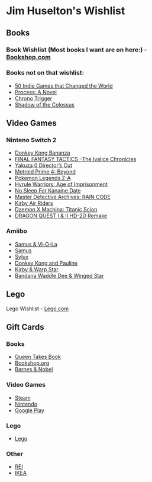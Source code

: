 # Jim Huselton's Wishlist

## Books
### Book Wishlist (Most books I want are on here:) - [Bookshop.com](https://bookshop.org/wishlists/18da2f2bc0a7ce168b8badd0579e148578f76a9a)

### Books not on that wishlist:
- [50 Indie Games that Changed the World](https://www.bitmapbooks.com/products/50-indie-games-that-changed-the-world?srsltid=AfmBOoriCYqZ_-qxWOVYrgFacnS0tJhFC4yLVqAq4EnmJQKt-RRuiWP5)
- [Process: A Novel](https://www.tuneandfairweather.com/products/process-a-novel-digital-edition)
- [Chrono Trigger](https://bossfightbooks.com/collections/books/products/chrono-trigger-by-michael-p-williams)
- [Shadow of the Colossus](https://www.barnesandnoble.com/w/shadow-of-the-colossus-nick-suttner/1125432721?ean=9781940535104)

## Video Games

### Ninteno Switch 2
- [Donkey Kong Bananza](https://www.costco.com/p/-/donkey-kong-bananza-nintendo-switch-2/4000373240?catalogId=10701&langId=-1&partNumber=4000373240&storeId=10301&krypto=mw1yAOydj2gZMLhXIDlPsC7qhLLmbE7myDI5DeNXOSXtQSVAephoMkS1jfg%2F4RjrYu%2BvC%2FjtjmN%2FeXalZCMx86LfPTIdhRNsPeeIir7vBWKrKq%2FQ5XFzIwM2l9uYWZd2lRRmRA813igIRB0GK2wIfkTtcDt3DbEs0vp9UHYDWO8lcsVjuoSobF2Spts23YPlzBFpcix2GzUFee5MorkLJJ5c8PPVKsFF3y1ThqpSDQQzASXohMjBeOGSOkNNTgSNDJALdrZlxvdv4Cr%2B1IVqIIK4bgBH7SifuuMNtUTvx8yX0oeCjpL8duA9A6Ow5ZuOk7S6Mxs4l7AerZ%2FFVz4NHckDVSRsWEMC0ZCrk4SUqIPbZeU7yQ3FMyBIriDxPRKsZFPMB7In4OaaXPq0ekyk07wjN6QABvYAIdpRRwRoj3RrJ%2BvJ%2BAycAB6ITMwZAl%2F3p3Wl5%2BiuOLvU6BHe8WpVi16S3aGmROR9uDFCUEkQ7p55ZePXO%2FU0Tak%2BWo1%2Fmg6ih0bTODeP1bQmp0SSX5f4B3RLzY8j6zCx2KhwMy2LTBWk0a9I3nb4MRq8%2BQIC4ggfVogXBloIv0Rdb4tAh1x4CwgWLa5ZBb0Kdyodri4jfUQlU%2Bt3RbeVk4%2BaBveDkArh2ollHctb7cXFlxlnMda0etN9Zv1qF%2FbSs00TNM%2F%2FWH7SfBqMWrpOjgLG9%2BIEWAa%2F61hc3AygxgNna9McnWVymx3MoxCk9ii1lqJR0kG0bJmdu1%2FhqHL4qH315U8LQGAVkZS%2BarbT4TL1VVA62RgisEdoR%2F3sXfHjjDHDkxnWBYZdvwDaxfNCSHrFnX8v8qbw%2B8UAapicnhEfWEvdj14jVRpj7enBjvX1Ptb7YkwhjwfsblbN2gW%2FAC4OMFYRHWhvxxoF1nQKVVZriSzxMgu7UtlNTwzv1kdiqz57q2FYRPYcNMgG4x9UDNXcRpiteTKs%2BX1GssgFPxZ0pNUsg7Sfu9qSFjoNuuthGa6d89KsmP1PR1j2YBQv4HLXcR1fR%2F12IF6T2Qevv4rfA31lj45vdd2m%2B1CMQRufGocnv5tflcPsEvd85SM%2B2h7Pr3i9hX6QUUTcasdhd5KtwZlBbcFUsBTqJH92jkhGVF3ZuWg9bgTE%2BpppJe8jmTLK39tGe%2BkDLhIfeNvDPyMPZNJW6y8PW5YZ6Wb7tjq33m7X2sQTqaAUkYtvmgiXuU48tinFWQO%2FLqEdzgYReSnsQ%2Fs31geyMolFz8jOrfXfpYTS1H93R2uflny0lLVcFbrIBAnv4OtSsGuEISxT4UGjaLx%2BRodt%2F5xBreulbvatzR9ScpFK7iJnNoc1ipNdCh%2BLMvZHs%2F%2B4H0dqsZa3Yhr2O5v0FUQHivVqxaiBYu%2BzpnYLz3c83yiX2fJ683BfFamtM2zrahoYgSZeGnV4WU4QKHqg7hXIfu29G5qXsTBdhICqxYdKwoNYOdJiICUHo%2B00ne6gvV1wj3TOG%2B5wpaBEorIQETQk%2FM6EGg9ipmi2iuQn5pYCum%2BLEqAyGK9nAThv8PJpu7n7jTdlXnCRT09eJo1RL%2BipiJ7b7RnpFREhF%2FWo0yc7Ql7TPBUgfGzEqZ3Aa%2FfllGVJ7nh1cPKVSb5BnKJFLq1iIw5siBBkB3xn4AUZvuEIFeV%2B3kz6GEzz6c5%2F5PFvq0aixePAWLKkVWfPO3l5VxyRMYZ35EV0fSqV8WlOekmep7T5knuB%2BpQRr5R2l2SytuJWQ64ujgFoO8Y%2FXOVW9XwMDC%2F03LhpwwIffw9j5TSOYkFgZTJ%2Bwyz2u9r3i62JjKgY8mrZkBB8ieOMM8NSPBVVSBUgYfvO0Tj5YyKg9byV28VH9VTxefU2M73QIjSjV7g1)
- [FINAL FANTASY TACTICS –The Ivalice Chronicles](https://www.bestbuy.com/product/final-fantasy-tactics-the-ivalice-chronicles-nintendo-switch/JXL9RG8PXC)
- [Yakuza 0 Director’s Cut](https://www.bestbuy.com/product/yakuza-0-directors-cut-nintendo-switch-2/J7JHG52GQH)
- [Metroid Prime 4: Beyond](https://www.bestbuy.com/product/metroid-prime-4-beyond-nintendo-switch-2-nintendo-switch-2/J7GSL5JFV6)
- [Pokemon Legends Z-A](https://www.costco.com/p/-/pokmon-legends-z-a-nintendo-switch-2/4000397054?catalogId=10701&langId=-1&partNumber=4000397054&storeId=10301&krypto=TThpRGPbl6Pw4WbK5o3bnrc%2BLH22Z1WRO8zjvwTIKU4eRTF5a2AEp5OAygkLxfu4lDmvFtW6rGvU7MLTmgVRpIXqQDRKab0NOTS6e7vINd2gtPHtw%2Bt7LOPFpCPNX9C6dsC0aKSeRLopQSUpdZeeYheB3DXnb%2F6%2Bj%2FiCG8i%2FABfv4aE%2Fw6FF%2BncsjIavRH9O9WZsBrm0MZqajL490gU%2BX44q%2B7q5FvFUqcSj0CNSj4Kqhz%2BA6p5CLXMK1xGMPKBk21jLkTKSVQzHpdIaWSKIiOJmC40TFad8BXkj6%2BlgQrDFOWBKsiRib1lOBDj6nbzZXdkah7YZSIjU9khBc%2FgYcQ5yC%2FhfDERtDikcHYGCurF9qUTqP%2BeJPfxYQIbcRRUjxY68hAV80aS5e5lRzssn78MSoP4TOKiZNRb3QLf66NbX1%2FKY2mzEjG29bHds63U%2BPkOR4NkC%2FaXPO1mdee5V1bEJYvD3a2R2YsT551McxpJXqZrk6wN01z65dZezLlfMzI3slfe5CCmXp3p1K3A5CZBilI%2FDbpMtuEMuD34H%2FMuJBStsEKRY2aRILIw7dVfoAO0Xu49hA0Vu2lxrMASsQyXKg7n1p5bukhszgIZ%2BMrCAUFdGKwCnaymdAmqWcHcPJgl69ndB0K9Y3vZL75nRsmFA0J2rLiYBG746FbhevPmhY%2BRKfhW7Qm6aYHGGIJOuMZd%2FQfYgrLxGLS89MICEtHbg0RwmQ1JAccPaStGMHNuWKP0qPgiLxUkayxPEh13F29d0WxRU%2F3on6uE5J9TMK7e%2BiAY6JvQ8XFXfPfVlokNem4YmDQZE1eSXlL6MqUaVgvOGM1xMAXbbzZqpRNDSI6BXyrAokYiPs4V7wR4yBeS2yW85tp%2FBL%2BDKBX0OKnF3LYuacWATTxKvF3S9%2FlXLMHT7KpKU2PPe1zLAke28h7w7Cx0kIrRZca5enH4wBXHyrhB1DqvZy5fe11qlQgwQTf1NDxghJ1lW5Wl3cJrA7ybJfD2BEdc046d4oveqdKFBs0ih2jQxRVT5eKResy5MNyVucPBdo%2BTa8qacQACTj3xSgoQce89GGXewNiZz0eSxdCCWNwRDDr1MddSGsNtYK%2FWoIWXlYmbVArslRQOzNGEKSvabnCn96%2BbzjQHFYgHexE2OCMGdvUxRovLEub9iA5m4rcuTIwDUv8EnWGn9%2BfZZHzdV%2BA7p%2BhzJfgbAMmzEvwk8VFNttokMThgonJLsAPIc516xAL05fXHCuLuYMVsuA%2BFnJkOleszLC0pp6xiVo0u62vITUMYzppqP9SzoQB9BGxCEWr4Vb%2FTMbY%2FwFAL%2F5msFJaiMUZJSSXo5YNLzxdxZ3z2s6NXER2WmdtoDHAdRuW66KuQVfP7YPrfmNlTr7t336qtg6qjae7y9W3K6auOlqgzp9a15X9biEoZY%2Bz5grE%2BzdCITqixexNqUmrCcYmf8jcj9H8prQuBzz2YOr7qDJ2aJlbKR0Iv6lkiU48dRJptu8hPjkRq2EYb%2BPwhf0yJTX92ct09yxA68dbSk%2BajzteqiZ90WGd0%2FIkj%2F%2F8anqxO89V8TkEMQeV1EWXTfy0V%2BzTqLd8bxlCmCQXHKffgi9t4uqDrIlukyZ6KXUWetAasAV1EcGac2wg8XFXfek3QmtOeiXJuEApv5IKzhZXeMFh9RF%2B84Biih8swTF7R1guOzvg64bq2x8bBdry4xgplqZLe%2F0Z4RCInRD3Gw%2FMp4F%2FhUTBwz9C2gwnbOIR2XR8Dbguil9a7JdJq6cu%2BvleX95VUq%2FUG4kArTExSfEbeiWbYadrr4jqc5EADcmNkzS1DFdvV5IAWFv5HALh4dq2KJLxVm0CvUROv388nO)
- [Hyrule Warriors: Age of Imprisonment](https://www.bestbuy.com/product/hyrule-warriors-age-of-imprisonment-nintendo-switch-2-nintendo-switch-2/J7GSL5JV9Y)
- [No Sleep For Kaname Date](https://www.bestbuy.com/product/no-sleep-for-kaname-date-from-ai-the-somnium-files-aiba-edition-nintendo-switch-2/J3L72LJV7X)
- [Master Detective Archives: RAIN CODE](https://www.bestbuy.com/product/master-detective-archives-rain-code-nintendo-switch/J3L72LJFWC)
- [Kirby Air Riders](https://www.costco.com/p/-/kirby-air-riders-nintendo-switch-2/4000404894?storeId=10301&partNumber=4000404894&catalogId=10701&langId=-1&krypto=ldRQH3FAqPtVvvqqy%2B2oag7tCrOQPKfb0kTiEnVejXEKM%2F5BrHc4vdU%2BRK4hVDrvrfikAXZEhUSiG6sM%2BR13nT%2FKIx%2FAV01e2qFagE0xbXt5gA1%2FmMPo%2FM%2F%2BMZq8xjg9)
- [Daemon X Machina: Titanic Scion](https://www.bestbuy.com/product/daemon-x-machina-titanic-scion-nintendo-switch-2/J3R84YL9TK)
- [DRAGON QUEST I & II HD-2D Remake](https://www.bestbuy.com/product/dragon-quest-i-ii-hd-2d-remake-nintendo-switch-2/JXL9RG8PXH)
  
### Amiibo
- [Samus & Vi-O-La](https://www.bestbuy.com/product/nintendo-amiibo-samus-vi-o-la-metroid-prime-4-beyond-series-multi/J7GSL5J3R5)
- [Samus](https://www.bestbuy.com/product/nintendo-amiibo-samus-metroid-prime-4-beyond-series-multi/J7GSL5J3RQ)
- [Sylux](https://www.bestbuy.com/product/nintendo-amiibo-sylux-metroid-prime-4-beyond-series-multi/J7GSL5J3QR)
- [Donkey Kong and Pauline](https://www.bestbuy.com/product/nintendo-amiibo-donkey-kong-and-pauline-donkey-kong-bananza-series-multi/J7GSL5J87G)
- [Kirby & Warp Star](https://www.bestbuy.com/product/nintendo-amiibo-kirby-warp-star-kirby-air-riders-series-multi/J7GSL5J827)
- [Bandana Waddle Dee & Winged Star](https://www.bestbuy.com/product/nintendo-amiibo-bandana-waddle-dee-winged-star-kirby-air-riders-series-multi/J7GSL5J82T)

## Lego

Lego Wishlist - [Lego.com](https://www.lego.com/guest/wishlist/f93bcfc7-4f62-40aa-ac29-e30c3cac8667)

## Gift Cards

### Books
- [Queen Takes Book](https://queentakesbook.com/gift-card/queen-takes-book-gift-certificate)
- [Bookshop.org](https://bookshop.org/gift_cards)
- [Barnes & Nobel](https://www.barnesandnoble.com/b/gift-cards/_/N-8rg)
  
### Video Games
- [Steam](https://store.steampowered.com/digitalgiftcards/)
- [Nintendo](https://www.costco.com/p/-/nintendo-eshop-four-25-egift-cards/4000152900?catalogId=10701&langId=-1&partNumber=4000152900&storeId=10301&krypto=lZanIUWx1Rw1rOaNk4nleWF1XCoZNrsfGB%2FgHzWNofAdEHeHK0g%2FlXUgANmkjGBNoDjGZS7j%2FpTowp2KpO%2FY4WMN3%2FWWo4%2BAF9XMGf8scwuTETotJZFw9mH%2BIQ9sRILTtAdLonSHxl0b4RRIZ961%2Fd21KKrD0NSUn9BZzQ5VAc8PtO0U47EAqqBxd%2BQxvdNPPSPADdqQRSv9dnbs9OfxU2Ni%2FAfQXriG%2FfDzlwe8V6JdHYFKKQCbNE%2FWbB7yxxjh0XnOh6d54PvgnoZJKwBPWNPb8ER5M1rpivFMpL7nfi343J4wCaO36n43vCty8ikHcb0tXX%2BNEuPSiLc1j1QCb3Why%2FaW1XWUXKduCwqxWeBqjCmJMb681yGfQ78mERWIYOhTGw7sgcKKdsGTr6HTnpa80ZjX10ZxqhO6o1H0qZP3hNDyRxCD5s%2F7Sh1fyiPZ9Nyn7RgBIH%2BJ7lw4tIHuavKIbX%2FAY0TeaYUkv%2FmtmQ%2Fo6Nwh%2B%2FxhBtPMoPB9yiNp3Ts5a0sVGgybgJyTT2l053btIXBL9DfN1mZAcACIKcdcQeOPkktb5zFUZ2pioKQvrQxG2UA8O4o8p0IIM1DsO9hT5UHRO0PvIz7VK6fllFmBkDzhKf%2B6CGGHBybQamdO%2BFYCYW70OxzDG62wordxrV9OFlagSQObZfXzoZZABTywzZOfceB15KBwdeIp3XT3BJ75cewJSAb5tNnVYGrIW6XltTqDNf8LyY67wgd9TPRJj47Abiynmz5CbvXgBjSXyhc5%2FtiG9HaWND8U5ktd7eur%2FWVeJjcAGPG%2B22LlkEnsHRmOU3OaPV5GZDLivT%2FR%2BgRzkuXhnKHpI%2B8Pi86czFqmAWWqE5o7kUqjNmuLscaNC7tMGGoWMjZJJnV1Eh04hSLtKcQACVEJiGdtVqKDHYrtpOm3yRVC7JxMFLCW4zdXXRuRb5Q9nKGm7kRabkSwJbRg84Q5rnV%2Bfy2OzG%2B8F5r27k8%2BHccs1kX%2F5F6ooK0%2FPDESbgmF7OPvtc5Oy%2B6yXUuKsXE%2FkNApdxwEl7WJJS8ehUO2KH9bZKjwnNZ%2BrtwairhYQFRtU22qkNXt4gQ6EwZtaibuqf50vc9nk5xGGnz3X5Xf1hz9z7MFGOf2dW%2F5pqnRTYGHt5UOjfIIqujhBR2X0LeLYGLzGTakr4f8xaNnhoed7ZbWd82ccFRZUD96Nw68TvFPJZnJ6TntxKy8FOamHl8nburzGuL4jo9OFkC3K1XdlSWbgwOVy%2BXRKsxseW0PvoCS%2FGJ0ff%2BI9VqQxuUmu8AshXzVW9IGedJvI6t36RdubOW8Uy4wGKwiE53XjT4HBqehQ0frx3u7WpASnCW3oM31qYZPmwkyVnwAcTZCWZcC7cjK0yQ8H1HbunynsCms%2BYmw9Ls2f3%2F96u4wcwaUD1TeZQvfW2R6MvzRU7Wu84mtb1Sd9l0MbXwG85IkDmNZEm7q6tNl5dvrmUAfChinfk8YC5SjqQSDsXdOUkco4ho%2Bjzrq2PyXqyODYapoRrmWHqs%2Fg9z0SpWM8JsPo2%2F9aTPf%2FtvFzxnjt%2FgJiEgyDE0%2BzUWgLnHnz%2F5pY6%2F7SBa3Raua6HBD0mblHVGeH2NbvsncvmyQbVq0t1HUdRoy%2BkywFtZ8kB46oSlQCiBIPWL3pvrkYmfIS28Ao7p0hc9WNkZ9itR%2FN5QiTHgQN07ySkwYqiAIrDaYBnNh9kNVWm5BfHjYz32yE3uXXoGY%2Bh2aV2RmCq11kUc%2Bo1ovgysnoeAXkg19QidmezPcYc7N6fTInDCrkIuGM%2FwzB0xFx9oiytk1U4WdAvirKElJptkovIgNvT39TZTuvXboX0tO9gbO2fnqLYqIO4Gxxf%2Begp3cjJ23jxHgpJZP9gcPEZUym6wUk7c59BqP5hkZdxM%3D)
- [Google Play](https://play.google/giftcards/)
  
### Lego
- [Lego](https://www.lego.com/en-us/gift-cards)
  
### Other
- [REI](https://www.rei.com/gift-card/purchase)
- [IKEA](https://www.ikea.com/us/en/customer-service/gift-cards-pub3d1efe50/)


